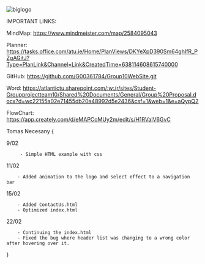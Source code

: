 ![biglogo](https://user-images.githubusercontent.com/79973298/219508333-e77f0c7c-6cbd-45c5-a4f3-e651b48762f2.png)


IMPORTANT LINKS:

MindMap: https://www.mindmeister.com/map/2584095043

Planner: https://tasks.office.com/atu.ie/Home/PlanViews/DKYeXpD390Sm64ghIfR_PZgAGitJ?Type=PlanLink&Channel=Link&CreatedTime=638114608615740000

GitHub: https://github.com/G00361784/Group10WebSite.git

Word: https://atlantictu.sharepoint.com/:w:/r/sites/Student-Groupprojectteam10/Shared%20Documents/General/Group%20Proposal.docx?d=wc22155a02e71455db20a48992d5e2436&csf=1&web=1&e=aQypQ2

FlowChart: https://app.creately.com/d/eMAPCoMUy2m/edit/s/H1RValV6GvC

Tomas Necesany {
  
  9/02 
  
         - Simple HTML example with css

  11/02 
  
        - Added animation to the logo and select effect to a navigation bar

  15/02 
  
        - Added ContactUs.html
        - Optimized index.html
        
  22/02
  
        - Continuing the index.html
        - Fixed the bug where header list was changing to a wrong color after hovering over it.
}

